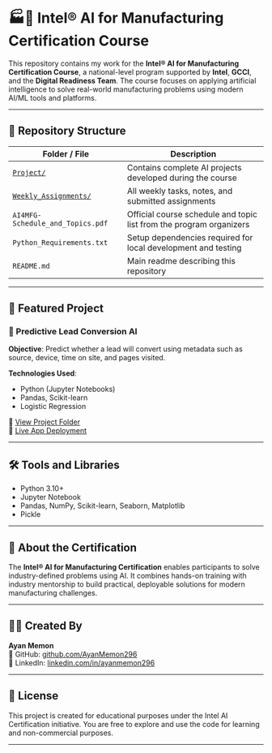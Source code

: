 # 🏭🤖 Intel® AI for Manufacturing Certification Course

This repository contains my work for the **Intel® AI for Manufacturing Certification Course**, a national-level program supported by **Intel**, **GCCI**, and the **Digital Readiness Team**. The course focuses on applying artificial intelligence to solve real-world manufacturing problems using modern AI/ML tools and platforms.

---

## 📁 Repository Structure

| Folder / File                  | Description                                                                |
|--------------------------------|----------------------------------------------------------------------------|
| [`Project/`](./Project)        | Contains complete AI projects developed during the course                 |
| [`Weekly_Assignments/`](./Weekly_Assignments) | All weekly tasks, notes, and submitted assignments               |
| `AI4MFG-Schedule_and_Topics.pdf` | Official course schedule and topic list from the program organizers     |
| `Python_Requirements.txt`      | Setup dependencies required for local development and testing            |
| `README.md`                    | Main readme describing this repository                                    |

---

## 📌 Featured Project

### 🔹 Predictive Lead Conversion AI

**Objective**: Predict whether a lead will convert using metadata such as source, device, time on site, and pages visited.

**Technologies Used**:
- Python (Jupyter Notebooks)
- Pandas, Scikit-learn
- Logistic Regression

📂 [View Project Folder](./Project/Predictive-Lead-Conversion)  
🚀 [Live App Deployment](https://predictive-lead-conversion.streamlit.app/)

---

## 🛠 Tools and Libraries

- Python 3.10+
- Jupyter Notebook
- Pandas, NumPy, Scikit-learn, Seaborn, Matplotlib
- Pickle

---

## 📌 About the Certification

The **Intel® AI for Manufacturing Certification** enables participants to solve industry-defined problems using AI. It combines hands-on training with industry mentorship to build practical, deployable solutions for modern manufacturing challenges.

---

## 👨‍💻 Created By

**Ayan Memon**  
🔗 GitHub: [github.com/AyanMemon296](https://github.com/AyanMemon296)  
🔗 LinkedIn: [linkedin.com/in/ayanmemon296](https://linkedin.com/in/ayanmemon296)

---

## 📄 License

This project is created for educational purposes under the Intel AI Certification initiative. You are free to explore and use the code for learning and non-commercial purposes.

---
